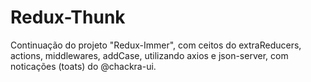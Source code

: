 # Redux-Thunk
Continuação do projeto "Redux-Immer", com ceitos do extraReducers, actions, middlewares, addCase, utilizando axios e json-server, com noticações (toats) do @chackra-ui.
